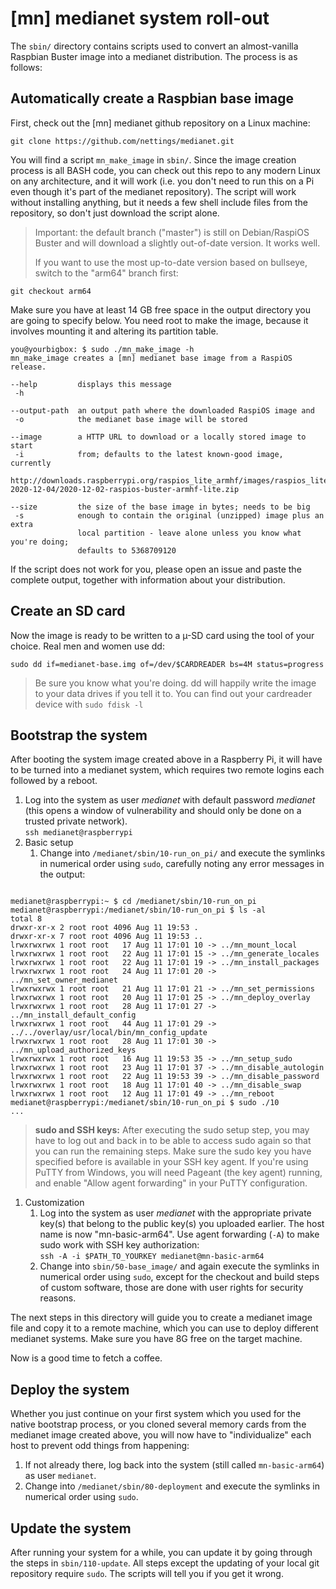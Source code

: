 # [mn] medianet system roll-out

The `sbin/` directory contains scripts used to convert an almost-vanilla
Raspbian Buster image into a medianet distribution. The process is as follows:

## Automatically create a Raspbian base image
First, check out the [mn] medianet github repository on a Linux machine:
```
git clone https://github.com/nettings/medianet.git
```
You will find a script `mn_make_image` in `sbin/`.
Since the image creation process is all BASH code, you can check out this repo 
to any modern Linux on any architecture, and it will work (i.e. you don't need
to run this on a Pi even though it's part of the medianet repository).
The script will work without installing anything, but it needs a few shell
include files from the repository, so don't just download the script alone.
> Important: the default branch ("master") is still on Debian/RaspiOS Buster 
> and will download a slightly out-of-date version. It works well.
>
> If you want to use the most up-to-date  version based on bullseye, switch to
> the "arm64" branch first:
```
git checkout arm64
```
Make sure you have at least 14 GB free space in the output directory you are
going to specify below. You need root to make the image, because it involves mounting
it and altering its partition table.
```
you@yourbigbox: $ sudo ./mn_make_image -h
mn_make_image creates a [mn] medianet base image from a RaspiOS release.

--help         displays this message
 -h

--output-path  an output path where the downloaded RaspiOS image and
 -o            the medianet base image will be stored

--image        a HTTP URL to download or a locally stored image to start
 -i            from; defaults to the latest known-good image, currently
               http://downloads.raspberrypi.org/raspios_lite_armhf/images/raspios_lite_armhf-2020-12-04/2020-12-02-raspios-buster-armhf-lite.zip

--size         the size of the base image in bytes; needs to be big
 -s            enough to contain the original (unzipped) image plus an extra
               local partition - leave alone unless you know what you're doing;
               defaults to 5368709120
```
If the script does not work for you, please open an issue and paste the complete output,
together with information about your distribution.

## Create an SD card
Now the image is ready to be written to a µ-SD card using the tool of your
choice. Real men and women use dd:
```
sudo dd if=medianet-base.img of=/dev/$CARDREADER bs=4M status=progress
```
> Be sure you know what you're doing. dd will happily write the image to your
> data drives if you tell it to. You can find out your cardreader device with
> `sudo fdisk -l`

## Bootstrap the system
After booting the system image created above in a Raspberry Pi, it will have
to be turned into a medianet system, which requires two remote logins each
followed by a reboot.

1. Log into the system as user *medianet* with default password *medianet* (this
opens a window of vulnerability and should only be done on a trusted private
network).  
`ssh medianet@raspberrypi`
1. Basic setup
   1. Change into `/medianet/sbin/10-run_on_pi/` and execute the symlinks in
numerical order using ```sudo```, carefully noting any error messages in the
output:
```

medianet@raspberrypi:~ $ cd /medianet/sbin/10-run_on_pi
medianet@raspberrypi:/medianet/sbin/10-run_on_pi $ ls -al
total 8
drwxr-xr-x 2 root root 4096 Aug 11 19:53 .
drwxr-xr-x 7 root root 4096 Aug 11 19:53 ..
lrwxrwxrwx 1 root root   17 Aug 11 17:01 10 -> ../mn_mount_local
lrwxrwxrwx 1 root root   22 Aug 11 17:01 15 -> ../mn_generate_locales
lrwxrwxrwx 1 root root   22 Aug 11 17:01 19 -> ../mn_install_packages
lrwxrwxrwx 1 root root   24 Aug 11 17:01 20 -> ../mn_set_owner_medianet
lrwxrwxrwx 1 root root   21 Aug 11 17:01 21 -> ../mn_set_permissions
lrwxrwxrwx 1 root root   20 Aug 11 17:01 25 -> ../mn_deploy_overlay
lrwxrwxrwx 1 root root   28 Aug 11 17:01 27 -> ../mn_install_default_config
lrwxrwxrwx 1 root root   44 Aug 11 17:01 29 -> ../../overlay/usr/local/bin/mn_config_update
lrwxrwxrwx 1 root root   28 Aug 11 17:01 30 -> ../mn_upload_authorized_keys
lrwxrwxrwx 1 root root   16 Aug 11 19:53 35 -> ../mn_setup_sudo
lrwxrwxrwx 1 root root   23 Aug 11 17:01 37 -> ../mn_disable_autologin
lrwxrwxrwx 1 root root   22 Aug 11 19:53 39 -> ../mn_disable_password
lrwxrwxrwx 1 root root   18 Aug 11 17:01 40 -> ../mn_disable_swap
lrwxrwxrwx 1 root root   12 Aug 11 17:01 49 -> ../mn_reboot
medianet@raspberrypi:/medianet/sbin/10-run_on_pi $ sudo ./10
...
``` 
    
> **sudo and SSH keys:**
After executing the sudo setup step, you may have to log
out and back in to be able to access sudo again so that you can run the
remaining steps. Make sure the sudo key you have specified before is
available in your SSH key agent. If you're using PuTTY from Windows, you
will need Pageant (the key agent) running, and enable "Allow agent
forwarding" in your PuTTY configuration.
1. Customization
   1. Log into the system as user *medianet* with the appropriate private
key(s) that belong to the public key(s) you uploaded earlier.
The host name is now "mn-basic-arm64". Use agent forwarding (`-A`) to make
sudo work with SSH key authorization:  
   `ssh -A -i $PATH_TO_YOURKEY medianet@mn-basic-arm64`
   1. Change into `sbin/50-base_image/` and again execute the
symlinks in numerical order using `sudo`, except for the checkout and build
steps of custom software, those are done with user rights for security reasons.  
   

The next steps in this directory will guide you to create a medianet image
file and copy it to a remote machine, which you can use to deploy different
medianet systems. Make sure you have 8G free on the target machine.

Now is a good time to fetch a coffee.

## Deploy the system
Whether you just continue on your first system which you used for the native
bootstrap process, or you cloned several memory cards from the medianet
image created above, you will now have to "individualize" each host to
prevent odd things from happening:

   1. If not already there, log back into the system (still called
`mn-basic-arm64`) as user `medianet`.
   1. Change into `/medianet/sbin/80-deployment` and execute the
symlinks in numerical order using `sudo`.

## Update the system
After running your system for a while, you can update it by going through the
steps in `sbin/110-update`. All steps except the updating of
your local git repository require `sudo`. The scripts will tell you if you get
it wrong.

